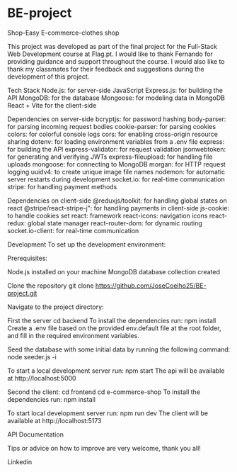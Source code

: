 # BE-project

Shop-Easy
E-commerce-clothes shop

This project was developed as part of the final project for the Full-Stack Web Development course at Flag.pt. I would like to thank Fernando for providing guidance and support throughout the course. I would also like to thank my classmates for their feedback and suggestions during the development of this project.

Tech Stack
Node.js: for server-side JavaScript
Express.js: for building the API
MongoDB: for the database
Mongoose: for modeling data in MongoDB
React + Vite for the client-side

Dependencies on server-side
bcryptjs: for password hashing
body-parser: for parsing incoming request bodies
cookie-parser: for parsing cookies
colors: for colorful console logs
cors: for enabling cross-origin resource sharing
dotenv: for loading environment variables from a .env file
express: for building the API
express-validator: for request validation
jsonwebtoken: for generating and verifying JWTs
express-fileupload: for handling file uploads
mongoose: for connecting to MongoDB
morgan: for HTTP request logging
uuidv4: to create unique image file names
nodemon: for automatic server restarts during development
socket.io: for real-time communication
stripe: for handling payment methods

Dependencies on client-side
@reduxjs/toolkit: for handling global states on react
@stripe/react-stripe-j": for handling payments in client-side
js-cookie: to handle cookies set 
react: framework
react-icons: navigation icons
react-redux: global state manager
react-router-dom: for dynamic routing
socket.io-client: for real-time communication

Development
To set up the development environment:

Prerequisites:

Node.js installed on your machine
MongoDB database collection created

Clone the repository
git clone https://github.com/JoseCoelho25/BE-project.git

Navigate to the project directory:

First the server
cd backend
To install the dependencies run:
npm install
Create a .env file based on the provided env.default file at the root folder, and fill in the required environment variables.

Seed the database with some initial data by running the following command:
node seeder.js -i

To start a local development server run:
npm start
The api will be available at http://localhost:5000

Second the client:
cd frontend
cd e-commerce-shop
To install the dependencies run:
npm install

To start local development server run:
npm run dev
The client will be available at http://localhost:5173


API Documentation


Tips or advice on how to improve are very welcome, thank you all!

Linkedin
